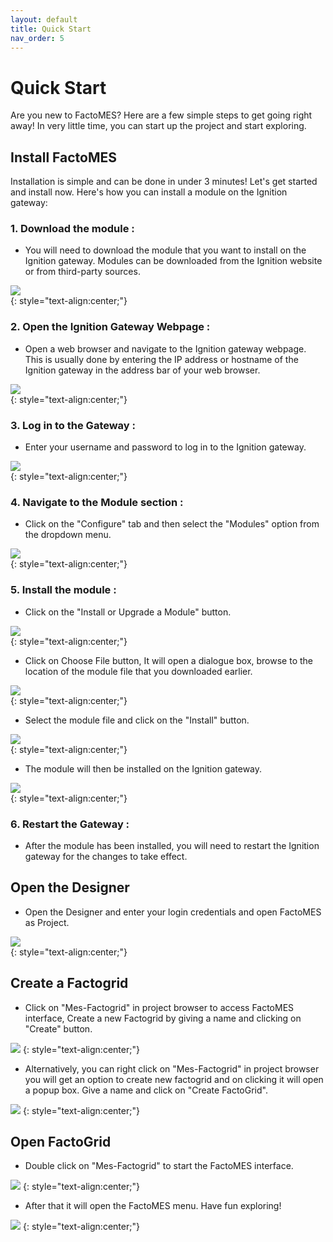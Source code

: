 ```yaml
---
layout: default
title: Quick Start
nav_order: 5
---
```

# Quick Start
Are you new to FactoMES? Here are a few simple steps to get going right away! In very little time, you can start up the project and start exploring. 

## Install FactoMES
Installation is simple and can be done in under 3 minutes! Let's get started and install now. Here's how you can install a module on the Ignition gateway:

### 1. Download the module : 

* You will need to download the module that you want to install on the Ignition gateway. Modules can be downloaded from the Ignition website or from third-party sources.

![](../../assets/images/quickstart/Download_Modules.png)  
{: style="text-align:center;"}


### 2. Open the Ignition Gateway Webpage : 

* Open a web browser and navigate to the Ignition gateway webpage. This is usually done by entering the IP address or hostname of the Ignition gateway in the address bar of your web browser.

![](../../assets/images/quickstart/HomePage.png)  
{: style="text-align:center;"}

### 3. Log in to the Gateway : 

* Enter your username and password to log in to the Ignition gateway.

![](../../assets/images/quickstart/LoginPage.png)  
{: style="text-align:center;"}

### 4. Navigate to the Module section : 

* Click on the "Configure" tab and then select the "Modules" option from the dropdown menu.

![](../../assets/images/quickstart/ConfigModulePath.png)  
{: style="text-align:center;"}

### 5. Install the module : 

* Click on the "Install or Upgrade a Module" button.

![](../../assets/images/quickstart/Installation-InstallUpgrade.png)  
{: style="text-align:center;"}

* Click on Choose File button, It will open a dialogue box, browse to the location of the module file that you downloaded earlier.

![](../../assets/images/quickstart/Installation-Dialogue.png)  
{: style="text-align:center;"}

* Select the module file and click on the "Install" button.

![](../../assets/images/quickstart/Installation-ModuleSelect.png)  
{: style="text-align:center;"}

* The module will then be installed on the Ignition gateway.

![](../../assets/images/quickstart/Installation-AfterInstall.png)  
{: style="text-align:center;"}

### 6. Restart the Gateway :

* After the module has been installed, you will need to restart the Ignition gateway for the changes to take effect.

<!-- * Launch the Ignition gateway webpage, once login with your credentials, choose Config and modules option for installing or updating the module. Choose the install or update a module option on the screen.

![](../../assets/images/quickstart/installation-1.png) 
{: style="text-align:center;"}

*	Now choose file button for selecting module, select install button for installing the module
 
![](../../assets/images/quickstart/installation-2.png) 
{: style="text-align:center;"} -->

## Open the Designer
* Open the Designer and enter your login credentials and open FactoMES as Project.

![](../../assets/images/quickstart/OpenDesigner.png)  
{: style="text-align:center;"}

## Create a Factogrid
* Click on "Mes-Factogrid" in project browser to access FactoMES interface, Create a new Factogrid by giving a name and clicking on "Create" button.

![](../../assets/images/quickstart/NewFactoGrid.png) 
{: style="text-align:center;"}

* Alternatively, you can right click on "Mes-Factogrid" in project browser you will get an option to create new factogrid and on clicking it will open a popup box. Give a name and click on "Create FactoGrid".

![](../../assets/images/quickstart/CreateFactoGrid.png) 
{: style="text-align:center;"}


## Open FactoGrid
* Double click on "Mes-Factogrid" to start the FactoMES interface.

![](../../assets/images/quickstart/OpenFactoMes.png) 
{: style="text-align:center;"}

* After that it will open the FactoMES menu. Have fun exploring! 

![](../../assets/images/quickstart/OpenFinal.png) 
{: style="text-align:center;"}